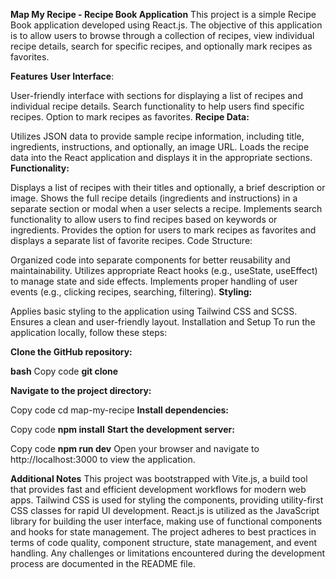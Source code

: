 **Map My Recipe - Recipe Book Application**
This project is a simple Recipe Book application developed using React.js. The objective of this application is to allow users to browse through a collection of recipes, view individual recipe details, search for specific recipes, and optionally mark recipes as favorites.

**Features**
**User Interface**:

User-friendly interface with sections for displaying a list of recipes and individual recipe details.
Search functionality to help users find specific recipes.
Option to mark recipes as favorites.
**Recipe Data:**

Utilizes JSON data to provide sample recipe information, including title, ingredients, instructions, and optionally, an image URL.
Loads the recipe data into the React application and displays it in the appropriate sections.
**Functionality:**

Displays a list of recipes with their titles and optionally, a brief description or image.
Shows the full recipe details (ingredients and instructions) in a separate section or modal when a user selects a recipe.
Implements search functionality to allow users to find recipes based on keywords or ingredients.
Provides the option for users to mark recipes as favorites and displays a separate list of favorite recipes.
Code Structure:

Organized code into separate components for better reusability and maintainability.
Utilizes appropriate React hooks (e.g., useState, useEffect) to manage state and side effects.
Implements proper handling of user events (e.g., clicking recipes, searching, filtering).
**Styling:**

Applies basic styling to the application using Tailwind CSS and SCSS.
Ensures a clean and user-friendly layout.
Installation and Setup
To run the application locally, follow these steps:

**Clone the GitHub repository:**

**bash**
Copy code
**git clone <repository-link>**

**Navigate to the project directory:**

Copy code
cd map-my-recipe
**Install dependencies:**

Copy code
**npm install**
**Start the development server:**

Copy code
**npm run dev**
Open your browser and navigate to http://localhost:3000 to view the application.

**Additional Notes**
This project was bootstrapped with Vite.js, a build tool that provides fast and efficient development workflows for modern web apps.
Tailwind CSS is used for styling the components, providing utility-first CSS classes for rapid UI development.
React.js is utilized as the JavaScript library for building the user interface, making use of functional components and hooks for state management.
The project adheres to best practices in terms of code quality, component structure, state management, and event handling.
Any challenges or limitations encountered during the development process are documented in the README file.

